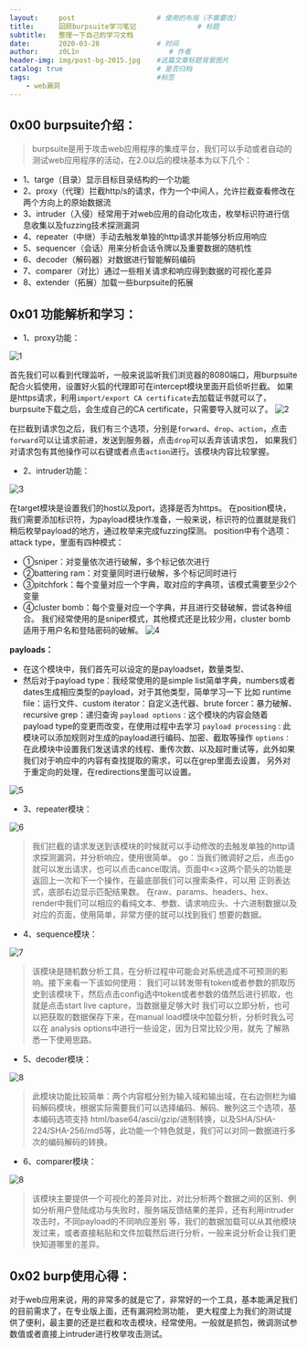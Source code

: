 ```yaml
---
layout:     post                    # 使用的布局（不需要改）
title:      回顾burpsuite学习笔记               # 标题 
subtitle:   整理一下自己的学习文档
date:       2020-03-28              # 时间
author:     z0L1n                      # 作者
header-img: img/post-bg-2015.jpg    #这篇文章标题背景图片
catalog: true                       # 是否归档
tags:                               #标签
    - web漏洞
---
```


## 0x00 burpsuite介绍：
> burpsuite是用于攻击web应用程序的集成平台，我们可以手动或者自动的测试web应用程序的活动，在2.0以后的模块基本为以下几个：
- 1、targe（目录）显示目标目录结构的一个功能
- 2、proxy（代理）拦截http/s的请求，作为一个中间人，允许拦截查看修改在两个方向上的原始数据流
- 3、intruder（入侵）经常用于对web应用的自动化攻击，枚举标识符进行信息收集以及fuzzing技术探测漏洞
- 4、repeater（中继）手动去触发单独的http请求并能够分析应用响应
- 5、sequencer（会话）用来分析会话令牌以及重要数据的随机性
- 6、decoder（解码器）对数据进行智能解码编码
- 7、comparer（对比）通过一些相关请求和响应得到数据的可视化差异
- 8、extender（拓展）加载一些burpsuite的拓展

## 0x01 功能解析和学习：
- 1、proxy功能：

![1](https://wx2.sinaimg.cn/mw690/007IMTbqgy1gd9zrdf8a8j318g0smgrq.jpg)
>
首先我们可以看到代理监听，一般来说监听我们浏览器的8080端口，用burpsuite配合火狐使用，设置好火狐的代理即可在intercept模块里面开启侦听拦截。
如果是https请求，利用`import/export CA certificate`去加载证书就可以了，burpsuite下载之后，会生成自己的CA certificate，只需要导入就可以了。
![2](https://wx2.sinaimg.cn/mw690/007IMTbqgy1gd9zrjh6bej30ns0bg40g.jpg)
>
在拦截到请求包之后，我们有三个选项，分别是`forward`、`drop`、`action`，点击`forward`可以让请求前进，发送到服务器，点击`drop`可以丢弃该请求包，
如果我们对请求包有其他操作可以右键或者点击`action`进行。该模块内容比较掌握。

- 2、intruder功能：

![3](https://wx2.sinaimg.cn/mw690/007IMTbqgy1gd9zro4l0vj31770iitc3.jpg)
>
在target模块是设置我们的host以及port，选择是否为https。
在position模块，我们需要添加标识符，为payload模块作准备，一般来说，标识符的位置就是我们
稍后枚举payload的地方，通过枚举来完成fuzzing探测。
position中有个选项：attack type，里面有四种模式：
- ①sniper：对变量依次进行破解，多个标记依次进行
- ②battering ram：对变量同时进行破解，多个标记同时进行
- ③pitchfork：每个变量对应一个字典，取对应的字典项，该模式需要至少2个变量
- ④cluster bomb：每个变量对应一个字典，并且进行交替破解，尝试各种组合。
我们经常使用的是sniper模式，其他模式还是比较少用，cluster bomb适用于用户名和登陆密码的破解。
![4](https://wx1.sinaimg.cn/mw690/007IMTbqgy1gd9zrtchmuj316j0pgn1d.jpg)

**payloads：**
- 在这个模块中，我们首先可以设定的是payloadset，数量类型、
- 然后对于payload type：我经常使用的是simple list简单字典，numbers或者dates生成相应类型的payload，对于其他类型，简单学习一下
比如 runtime file：运行文件、custom iterator：自定义迭代器、brute forcer：暴力破解、recursive grep：递归查询
`payload options：`这个模块的内容会随着payload type的变更而改变，在使用过程中去学习
`payload processing：`此模块可以添加规则对生成的payload进行编码、加密、截取等操作
`options：`在此模块中设置我们发送请求的线程、重传次数、以及超时重试等，此外如果我们对于响应中的内容有查找提取的需求，可以在grep里面去设置，
另外对于重定向的处理，在redirections里面可以设置。

![5](https://wx4.sinaimg.cn/mw690/007IMTbqgy1gd9zs39g1pj314h0op77s.jpg)

- 3、repeater模块：

![6](https://wx1.sinaimg.cn/mw690/007IMTbqgy1gd9zsnla02j317e0kln19.jpg)

>我们拦截的请求发送到该模块的时候就可以手动修改的去触发单独的http请求探测漏洞，并分析响应，使用很简单。
go：当我们微调好之后，点击go就可以发出请求，也可以点击cancel取消。页面中<>这两个箭头的功能是返回上一次和下一个操作，在最底部我们可以搜索条件，可以用
正则表达式，底部右边显示匹配结果数。
在raw、params、headers、hex、render中我们可以相应的看纯文本、参数、请求响应头、十六进制数据以及对应的页面，使用简单，非常方便的就可以找到我们
想要的数据。
- 4、sequence模块：

![7](https://wx4.sinaimg.cn/mw690/007IMTbqgy1gd9zst8z67j31650pt425.jpg)

>该模块是随机数分析工具，在分析过程中可能会对系统造成不可预测的影响。接下来看一下该如何使用：
我们可以转发带有token或者参数的抓取历史到该模块下，然后点击config选中token或者参数的值然后进行抓取，也就是点击start live capture，当数据量足够大时
我们可以立即分析，也可以把获取的数据保存下来，在manual load模块中加载分析，分析时我么可以在 analysis options中进行一些设定，因为日常比较少用，就先
了解熟悉一下使用思路。

- 5、decoder模块：

![8](https://wx3.sinaimg.cn/mw690/007IMTbqgy1gd9zsxpeq7j317o0n6gnz.jpg)

>此模块功能比较简单：两个内容框分别为输入域和输出域，在右边侧栏为编码解码模块，根据实际需要我们可以选择编码、解码、散列这三个选项，基本编码选项支持
html/base64/ascii/gzip/进制转换，以及SHA/SHA-224/SHA-256/md5等，此功能一个特色就是，我们可以对同一数据进行多次的编码解码的转换。

- 6、comparer模块：

![8](https://wx1.sinaimg.cn/mw690/007IMTbqgy1gd9zt1medrj317f0m73zs.jpg)

>该模块主要提供一个可视化的差异对比，对比分析两个数据之间的区别、例如分析用户登陆成功与失败时，服务端反馈结果的差异，还有利用intruder攻击时，不同payload的不同响应差别
等，我们的数据加载可以从其他模块发过来，或者直接粘贴和文件加载然后进行分析，一般来说分析会让我们更快知道哪里的差异。


## 0x02 burp使用心得：
对于web应用来说，用的非常多的就是它了，非常好的一个工具，基本能满足我们的目前需求了，在专业版上面，还有漏洞检测功能，
更大程度上为我们的测试提供了便利，最主要的还是拦截和攻击模块，经常使用。一般就是抓包，微调测试参数值或者直接上intruder进行枚举攻击测试。





